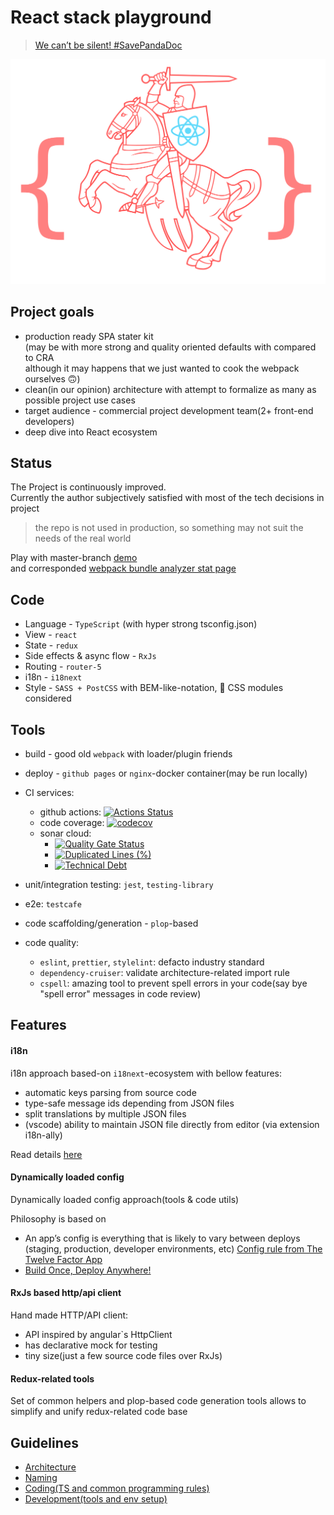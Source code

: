 # React stack playground

> [ We can’t be silent! #SavePandaDoc](https://savebelarusit.org/en/)

<img src="src/assets/big-logo.svg">

## Project goals

-   production ready SPA stater kit<br>
    (may be with more strong and quality oriented defaults with compared to CRA<br>
    although it may happens that we just wanted to cook the webpack ourselves 🙃)
-   clean(in our opinion) architecture with attempt to formalize as many as possible project use cases
-   target audience - commercial project development team(2+ front-end developers)
-   deep dive into React ecosystem

## Status

The Project is continuously improved.<br>
Currently the author subjectively satisfied with most of the tech decisions in project<br>

> the repo is not used in production, so something may not suit the needs of the real world

Play with master-branch [demo](https://rodmax.github.io/react-playground/#/)<br>
and corresponded [webpack bundle analyzer stat page](https://rodmax.github.io/react-playground/assets/bundles-report.html)

## Code

-   Language - `TypeScript` (with hyper strong tsconfig.json)
-   View - `react`
-   State - `redux`
-   Side effects & async flow - `RxJs`
-   Routing - `router-5`
-   i18n - `i18next`
-   Style - `SASS + PostCSS` with BEM-like-notation, 🤔 CSS modules considered

## Tools

-   build - good old `webpack` with loader/plugin friends
-   deploy - `github pages` or `nginx`-docker container(may be run locally)
-   CI services:

    -   github actions: [![Actions Status](https://github.com/rodmax/react-playground/workflows/ci/badge.svg)](https://github.com/rodmax/react-playground/actions)
    -   code coverage: [![codecov](https://codecov.io/gh/rodmax/react-playground/branch/master/graph/badge.svg)](https://codecov.io/gh/rodmax/react-playground)
    -   sonar cloud:
        -   [![Quality Gate Status](https://sonarcloud.io/api/project_badges/measure?project=rodmax_react-playground&metric=alert_status)](https://sonarcloud.io/dashboard?id=rodmax_react-playground)
        -   [![Duplicated Lines (%)](https://sonarcloud.io/api/project_badges/measure?project=rodmax_react-playground&metric=duplicated_lines_density)](https://sonarcloud.io/dashboard?id=rodmax_react-playground)
        -   [![Technical Debt](https://sonarcloud.io/api/project_badges/measure?project=rodmax_react-playground&metric=sqale_index)](https://sonarcloud.io/dashboard?id=rodmax_react-playground)

-   unit/integration testing: `jest`, `testing-library`
-   e2e: `testcafe`
-   code scaffolding/generation - `plop`-based
-   code quality:
    -   `eslint`, `prettier`, `stylelint`: defacto industry standard
    -   `dependency-cruiser`: validate architecture-related import rule
    -   `cspell`: amazing tool to prevent spell errors in your code(say bye "spell error" messages in code review)

## Features

#### i18n

i18n approach based-on `i18next`-ecosystem with bellow features:

-   automatic keys parsing from source code
-   type-safe message ids depending from JSON files
-   split translations by multiple JSON files
-   (vscode) ability to maintain JSON file directly from editor (via extension i18n-ally)

Read details [here](./docs/i18n.md)

#### Dynamically loaded config

Dynamically loaded config approach(tools & code utils)

Philosophy is based on

-   An app’s config is everything that is likely to vary between deploys (staging, production, developer environments, etc)
    [Config rule from The Twelve Factor App](https://12factor.net/config)
-   [Build Once, Deploy Anywhere!](https://www.openshift.com/blog/build-once-deploy-anywhere)

#### RxJs based http/api client

Hand made HTTP/API client:

-   API inspired by angular`s HttpClient
-   has declarative mock for testing
-   tiny size(just a few source code files over RxJs)

#### Redux-related tools

Set of common helpers and plop-based code generation tools allows to simplify and unify
redux-related code base

## Guidelines

-   [Architecture](docs/architecture.md)
-   [Naming](docs/naming.md)
-   [Coding(TS and common programming rules)](docs/coding.md)
-   [Development(tools and env setup)](docs/development.md)
